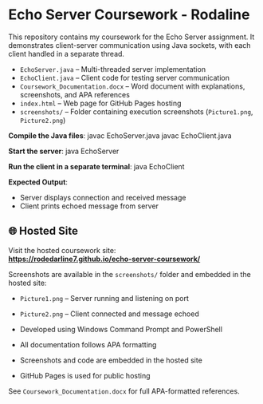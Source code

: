 # Echo Server Coursework - Rodaline

This repository contains my coursework for the Echo Server assignment. It demonstrates client-server communication using Java sockets, with each client handled in a separate thread.

- `EchoServer.java` – Multi-threaded server implementation  
- `EchoClient.java` – Client code for testing server communication  
- `Coursework_Documentation.docx` – Word document with explanations, screenshots, and APA references  
- `index.html` – Web page for GitHub Pages hosting  
- `screenshots/` – Folder containing execution screenshots (`Picture1.png`, `Picture2.png`)   

**Compile the Java files**:
javac EchoServer.java 
javac EchoClient.java

**Start the server**:
java EchoServer


**Run the client in a separate terminal**:
java EchoClient

**Expected Output**:
- Server displays connection and received message  
- Client prints echoed message from server  

## 🌐 Hosted Site

Visit the hosted coursework site:  
**https://rodedarline7.github.io/echo-server-coursework/**

Screenshots are available in the `screenshots/` folder and embedded in the hosted site:
- `Picture1.png` – Server running and listening on port  
- `Picture2.png` – Client connected and message echoed  

- Developed using Windows Command Prompt and PowerShell  
- All documentation follows APA formatting  
- Screenshots and code are embedded in the hosted site  
- GitHub Pages is used for public hosting  

See `Coursework_Documentation.docx` for full APA-formatted references.

